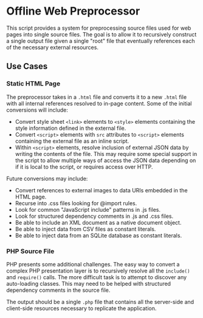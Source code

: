 Offline Web Preprocessor
========================

This script provides a system for preprocessing source files used for web
pages into single source files.  The goal is to allow it to recursively
construct a single output file given a single "root" file that eventually
references each of the necessary external resources.

Use Cases
---------

### Static HTML Page

The preprocessor takes in a `.html` file and converts it to a new `.html` file
with all internal references resolved to in-page content.  Some of the initial
conversions will include:

- Convert style sheet `<link>` elements to `<style>` elements containing the
  style information defined in the external file.
- Convert `<script>` elements with `src` attributes to `<script>` elements
  containing the external file as an inline script.
- Within `<script>` elements, resolve inclusion of external JSON data by
  writing the contents of the file.  This may require some special support in
  the script to allow multiple ways of access the JSON data depending on if
  it is local to the script, or requires access over HTTP.

Future conversions may include:

- Convert references to external images to data URIs embedded in the HTML
  page.
- Recurse into .css files looking for @import rules.
- Look for common "JavaScript include" patterns in .js files.
- Look for structured dependency comments in .js and .css files.
- Be able to include an XML document as a native document object.
- Be able to inject data from CSV files as constant literals.
- Be able to inject data from an SQLite database as constant literals.

### PHP Source File

PHP presents some additional challenges.  The easy way to convert a complex
PHP presentation layer is to recursively resolve all the `include()` and
`require()` calls.  The more difficult task is to attempt to discover any
auto-loading classes.  This may need to be helped with structured dependency
comments in the source file.

The output should be a single `.php` file that contains all the server-side
and client-side resources necessary to replicate the application.
